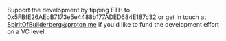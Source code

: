 Support the development by tipping ETH to 
0x5FBfE26AEbB7173e5e4488b177ADED684E187c32 or get in touch at SpiritOfBuilderberg@proton.me if you'd like to fund the development effort on a VC level.